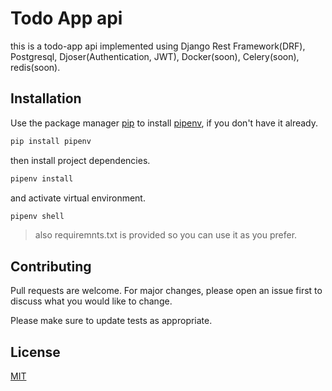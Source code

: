 # Todo App api

this is a todo-app api implemented using Django Rest Framework(DRF), Postgresql, Djoser(Authentication, JWT), Docker(soon), Celery(soon), redis(soon).

## Installation

Use the package manager [pip](https://pip.pypa.io/en/stable/) to install [pipenv](https://pipenv.pypa.io/en/latest/), if you don't have it already.

```bash
pip install pipenv
```

then install project dependencies.

```bash
pipenv install
```

and activate virtual environment.

```bash
pipenv shell
```

> also requiremnts.txt is provided so you can use it as you prefer.

## Contributing

Pull requests are welcome. For major changes, please open an issue first
to discuss what you would like to change.

Please make sure to update tests as appropriate.

## License

[MIT](https://choosealicense.com/licenses/mit/)
